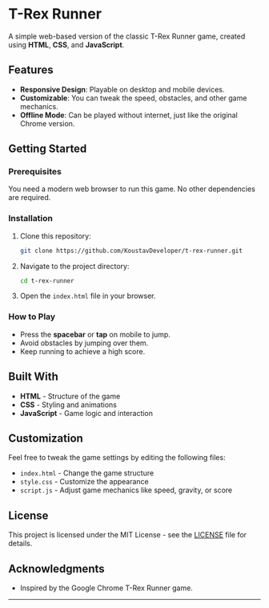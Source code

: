 # T-Rex Runner

A simple web-based version of the classic T-Rex Runner game, created using **HTML**, **CSS**, and **JavaScript**.

## Features

- **Responsive Design**: Playable on desktop and mobile devices.
- **Customizable**: You can tweak the speed, obstacles, and other game mechanics.
- **Offline Mode**: Can be played without internet, just like the original Chrome version.

## Getting Started

### Prerequisites

You need a modern web browser to run this game. No other dependencies are required.

### Installation

1. Clone this repository:
    ```bash
    git clone https://github.com/KoustavDeveloper/t-rex-runner.git
    ```
2. Navigate to the project directory:
    ```bash
    cd t-rex-runner
    ```
3. Open the `index.html` file in your browser.

### How to Play

- Press the **spacebar** or **tap** on mobile to jump.
- Avoid obstacles by jumping over them.
- Keep running to achieve a high score.

## Built With

- **HTML** - Structure of the game
- **CSS** - Styling and animations
- **JavaScript** - Game logic and interaction

## Customization
Feel free to tweak the game settings by editing the following files:

- `index.html` - Change the game structure
- `style.css` - Customize the appearance
- `script.js` - Adjust game mechanics like speed, gravity, or score

## License

This project is licensed under the MIT License - see the [LICENSE](LICENSE) file for details.

## Acknowledgments

- Inspired by the Google Chrome T-Rex Runner game.

---